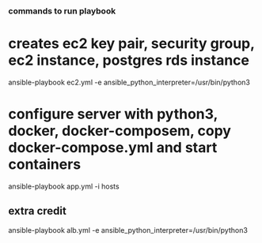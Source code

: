 ### commands to run playbook ###

# creates ec2 key pair, security group, ec2 instance, postgres rds instance
ansible-playbook ec2.yml -e ansible_python_interpreter=/usr/bin/python3

# configure server with python3, docker, docker-composem, copy docker-compose.yml and start containers
ansible-playbook app.yml -i hosts

## extra credit ##
ansible-playbook alb.yml -e ansible_python_interpreter=/usr/bin/python3
